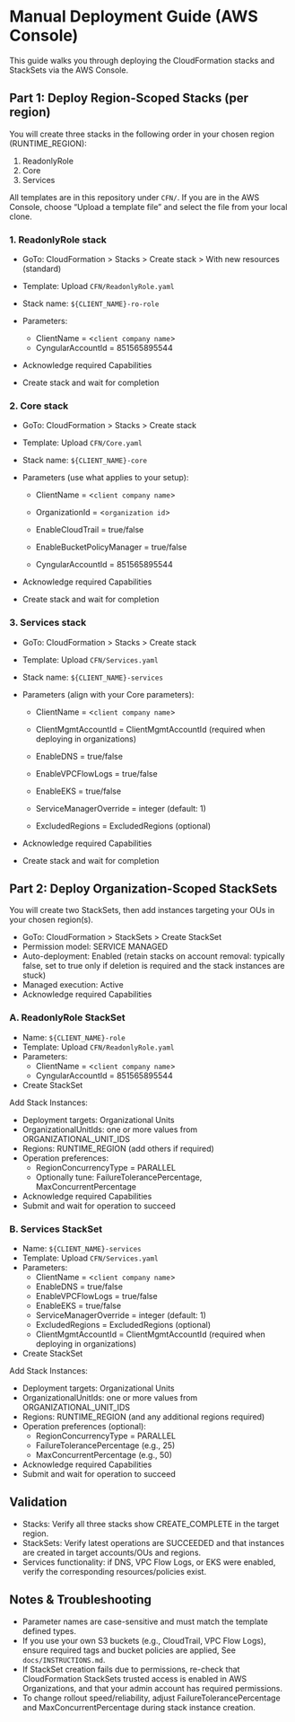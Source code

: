 # Manual Deployment Guide (AWS Console)

This guide walks you through deploying the CloudFormation stacks and StackSets via the AWS Console.

## Part 1: Deploy Region-Scoped Stacks (per region)

You will create three stacks in the following order in your chosen region (RUNTIME_REGION):

1) ReadonlyRole
2) Core
3) Services

All templates are in this repository under `CFN/`. If you are in the AWS Console, choose “Upload a template file” and select the file from your local clone.

### 1. ReadonlyRole stack

- GoTo: CloudFormation > Stacks > Create stack > With new resources (standard)
- Template: Upload `CFN/ReadonlyRole.yaml`
- Stack name: `${CLIENT_NAME}-ro-role`
- Parameters:
  - ClientName = <`client company name`>
  - CyngularAccountId = 851565895544

- Acknowledge required Capabilities
- Create stack and wait for completion

### 2. Core stack

- GoTo: CloudFormation > Stacks > Create stack
- Template: Upload `CFN/Core.yaml`
- Stack name: `${CLIENT_NAME}-core`
- Parameters (use what applies to your setup):
  - ClientName = <`client company name`>
  - OrganizationId = <`organization id`>

  - EnableCloudTrail = true/false
  - EnableBucketPolicyManager = true/false

  - CyngularAccountId = 851565895544

- Acknowledge required Capabilities
- Create stack and wait for completion

### 3. Services stack

- GoTo: CloudFormation > Stacks > Create stack
- Template: Upload `CFN/Services.yaml`
- Stack name: `${CLIENT_NAME}-services`
- Parameters (align with your Core parameters):
  - ClientName = <`client company name`>
  - ClientMgmtAccountId = ClientMgmtAccountId (required when deploying in organizations)

  - EnableDNS = true/false
  - EnableVPCFlowLogs = true/false
  - EnableEKS = true/false
  
  - ServiceManagerOverride = integer (default: 1)
  - ExcludedRegions = ExcludedRegions (optional)

- Acknowledge required Capabilities
- Create stack and wait for completion

## Part 2: Deploy Organization-Scoped StackSets

You will create two StackSets, then add instances targeting your OUs in your chosen region(s).

- GoTo: CloudFormation > StackSets > Create StackSet
- Permission model: SERVICE MANAGED
- Auto-deployment: Enabled (retain stacks on account removal: typically false, set to true only if deletion is required and the stack instances are stuck)
- Managed execution: Active
- Acknowledge required Capabilities

### A. ReadonlyRole StackSet

- Name: `${CLIENT_NAME}-role`
- Template: Upload `CFN/ReadonlyRole.yaml`
- Parameters:
  - ClientName = <`client company name`>
  - CyngularAccountId = 851565895544
- Create StackSet

Add Stack Instances:

- Deployment targets: Organizational Units
- OrganizationalUnitIds: one or more values from ORGANIZATIONAL_UNIT_IDS
- Regions: RUNTIME_REGION (add others if required)
- Operation preferences:
  - RegionConcurrencyType = PARALLEL
  - Optionally tune: FailureTolerancePercentage, MaxConcurrentPercentage
- Acknowledge required Capabilities
- Submit and wait for operation to succeed

### B. Services StackSet

- Name: `${CLIENT_NAME}-services`
- Template: Upload `CFN/Services.yaml`
- Parameters:
  - ClientName = <`client company name`>
  - EnableDNS = true/false
  - EnableVPCFlowLogs = true/false
  - EnableEKS = true/false
  - ServiceManagerOverride = integer (default: 1)
  - ExcludedRegions = ExcludedRegions (optional)
  - ClientMgmtAccountId = ClientMgmtAccountId (required when deploying in organizations)
- Create StackSet

Add Stack Instances:

- Deployment targets: Organizational Units
- OrganizationalUnitIds: one or more values from ORGANIZATIONAL_UNIT_IDS
- Regions: RUNTIME_REGION (and any additional regions required)
- Operation preferences (optional):
  - RegionConcurrencyType = PARALLEL
  - FailureTolerancePercentage (e.g., 25)
  - MaxConcurrentPercentage (e.g., 50)
- Acknowledge required Capabilities
- Submit and wait for operation to succeed

## Validation

- Stacks: Verify all three stacks show CREATE_COMPLETE in the target region.
- StackSets: Verify latest operations are SUCCEEDED and that instances are created in target accounts/OUs and regions.
- Services functionality: if DNS, VPC Flow Logs, or EKS were enabled, verify the corresponding resources/policies exist.

## Notes & Troubleshooting

- Parameter names are case-sensitive and must match the template defined types.
- If you use your own S3 buckets (e.g., CloudTrail, VPC Flow Logs), ensure required tags and bucket policies are applied, See `docs/INSTRUCTIONS.md`.
- If StackSet creation fails due to permissions, re-check that CloudFormation StackSets trusted access is enabled in AWS Organizations, and that your admin account has required permissions.
- To change rollout speed/reliability, adjust FailureTolerancePercentage and MaxConcurrentPercentage during stack instance creation.
